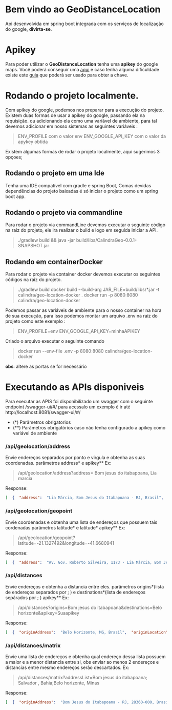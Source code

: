 # Bem vindo ao GeoDistanceLocation

Api desenvolvida em spring boot integrada com os serviços de localização do google, **divirta-se**. 


# Apikey

Para poder utilizar o **GeoDistanceLocation** tenha uma **apikey** do google maps. Você poderá conseguir uma [aqui](https://cloud.google.com/) e caso tenha alguma dificuldade existe este [guia](https://maplink.global/blog/como-obter-chave-api-google-maps/) que poderá ser usado para obter a chave.

# Rodando o projeto localmente.

Com apikey do google, podemos nos preparar para a execução do  projeto. Existem duas formas de usar a apikey do google, passando ela na requisição. ou adicionando ela como uma variável de ambiente, para tal devemos adicionar em nosso sistemas as seguintes variáveis :
> ENV_PROFILE com o valor env
> ENV_GOOGLE_API_KEY com o valor da apykey obtida

Existem algumas formas de rodar o projeto localmente, aqui sugerimos 3 opçoes;

## Rodando o projeto em uma Ide

Tenha uma IDE compatível com gradle e spring Boot, Comas devidas dependências do projeto baixadas é só iniciar o projeto  como um spring boot app.

## Rodando o projeto via commandline

Para rodar o projeto via commandLine devemos executar o seguinte código  na raiz do projeto, ele ira realizar o build e logo em seguida iniciar a API.
>./gradlew build && java -jar build/libs/CalindraGeo-0.0.1-SNAPSHOT.jar

## Rodando em containerDocker

Para rodar o projeto via container docker devemos executar os seguintes códigos na raiz do projeto.
>./gradlew build
>docker build --build-arg JAR_FILE=build/libs/\*.jar -t calindra/geo-location-docker .
>docker run -p 8080:8080 calindra/geo-location-docker

Podemos passar as variáveis de ambiente para o nosso container na hora de sua execução, para isso podemos montar um arquivo  .env na raiz do projeto como este exemplo :
>ENV_PROFILE=env
>ENV_GOOGLE_API_KEY=minhaAPIKEY

Criado o arquivo executar o seguinte comando
>docker run --env-file .env -p 8080:8080 calindra/geo-location-docker
>
**obs**: altere as portas se for necessário

# Executando as APIs disponiveis

Para executar as APIS foi disponibilizado um swagger com o seguinte endpoint /swagger-ui/#/ para acessalo um exemplo é ir até http://localhost:8081/swagger-ui/#/
* (*) Parâmetros obrigatorios
* (**) Parâmetros obrigatórios caso não tenha configurado a apikey como variável de ambiente

### /api/geolocation/address

Envie endereços separados por ponto e virgula e obtenha as suas coordenadas.
parâmetros address* e apikey**
Ex:
>/api/geolocation/address?address= Bom jesus do itabapoana, Lia marcia

Response:
	
~~~json
[  {  "address":  "Lia Márcia, Bom Jesus do Itabapoana - RJ, Brasil",  "lat":  -21.1327492,  "lng":  -41.6680941  }  ]
~~~

### /api/geolocation/geopoint
Envie coordenadas e obtenha uma lista de endereços que possuem tais cordenadas
parâmetros latitude* e latitude* apikey**
  Ex:
  >/api/geolocation/geopoint?latitude=-21.1327492&longitude=-41.6680941

Response:
~~~json
[  {  "address":  "Av. Gov. Roberto Silveira, 1173 - Lia Márcia, Bom Jesus do Itabapoana - RJ, 28360-000, Brasil",  "lat":  -21.1327934,  "lng":  -41.6681932  },  {  "address":  "Av. Gov. Roberto Silveira, 1197 - Residencia Parque das Aguas, Bom Jesus do Itabapoana - RJ, 28360-000, Brasil",  "lat":  -21.1326426,  "lng":  -41.66813339999999  },  {  "address":  "R. Itaperuna, 187 - Espirito Santo, Bom Jesus do Itabapoana - RJ, 28360-000, Brasil",  "lat":  -21.1326899,  "lng":  -41.6680863  },  {  "address":  "Av. Gov. Roberto Silveira, 204-272 - Residencia Parque das Aguas, Bom Jesus do Itabapoana - RJ, 28360-000, Brasil",  "lat":  -21.1326757,  "lng":  -41.66844  },  {  "address":  "V88J+WQ Bom Jesus do Itabapoana, RJ, Brasil",  "lat":  -21.1327492,  "lng":  -41.6680941  },  {  "address":  "Espirito Santo, Bom Jesus do Itabapoana - RJ, Brasil",  "lat":  -21.1312895,  "lng":  -41.6697588  },  {  "address":  "Bom Jesus do Itabapoana, RJ, 28360-000, Brasil",  "lat":  -21.1362798,  "lng":  -41.677214  },  {  "address":  "Bom Jesus do Itabapoana, RJ, 28360-000, Brasil",  "lat":  -21.1330059,  "lng":  -41.7407394  },  {  "address":  "Bom Jesus do Itabapoana - RJ, 28360-000, Brasil",  "lat":  -21.1386404,  "lng":  -41.6783696  },  {  "address":  "Bom Jesus do Itabapoana - RJ, 28360-000, Brasil",  "lat":  -21.1330059,  "lng":  -41.7407394  },  {  "address":  "Rio de Janeiro, Brasil",  "lat":  -22.3534263,  "lng":  -42.7076107  },  {  "address":  "Brasil",  "lat":  -14.235004,  "lng":  -51.92528  }  ]
~~~


### /api/distances
Envie endereços e obtenha a distancia entre eles.
parâmetros origins*(lista de endereços separados por ; )  e destinations*(lista de endereços sepárados por ; )  apikey**
  Ex: 
  >/api/distances?origins=Bom jesus do itabapoana&destinations=Belo horizonte&apikey=Suaapikey

Response:
~~~json
[  {  "originAddress":  "Belo Horizonte, MG, Brasil",  "originLocation":  {  "address":  "Belo Horizonte, MG, Brasil",  "lat":  -19.919052,  "lng":  -43.9386685  },  "destinationAddress":  "Belo Horizonte, MG, Brasil",  "destinationLocation":  {  "address":  "Belo Horizonte, MG, Brasil",  "lat":  -19.919052,  "lng":  -43.9386685  },  "distanceValue":  0,  "distanceTimeSeconds":  0,  "distanceValueDescription":  "1 m",  "distanceTimeDescription":  "1 min"  }  ]
~~~

### /api/distances/matrix
Envie uma lista de endereços e obtenha qual endereço dessa lista  possuem a maior e a menor distancia entre si, obs enviar ao menos 2 endereços e distancias entre mesmo endereços serão descartados. 
Ex: 
>/api/distances/matrix?addressList=Bom jesus do itabapoana; Salvador , Bahia;Belo horizonte, Minas

Response:
~~~json
[  {  "originAddress":  "Bom Jesus do Itabapoana - RJ, 28360-000, Brasil",  "originLocation":  {  "address":  "Bom Jesus do Itabapoana, RJ, 28360-000, Brasil",  "lat":  -21.1362798,  "lng":  -41.677214  },  "destinationAddress":  "Belo Horizonte, MG, Brasil",  "destinationLocation":  {  "address":  "Belo Horizonte, MG, Brasil",  "lat":  -19.919052,  "lng":  -43.9386685  },  "distanceValue":  403867,  "distanceTimeSeconds":  24967,  "distanceValueDescription":  "404 km",  "distanceTimeDescription":  "6 horas 56 minutos"  },  {  "originAddress":  "Belo Horizonte, MG, Brasil",  "originLocation":  {  "address":  "Belo Horizonte, MG, Brasil",  "lat":  -19.919052,  "lng":  -43.9386685  },  "destinationAddress":  "Salvador - BA, Brasil",  "destinationLocation":  {  "address":  "Salvador, BA, Brasil",  "lat":  -12.9777378,  "lng":  -38.5016363  },  "distanceValue":  1400284,  "distanceTimeSeconds":  73819,  "distanceValueDescription":  "1.400 km",  "distanceTimeDescription":  "20 horas 30 minutos"  }  ]
~~~


